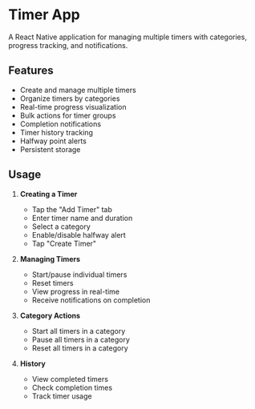 # Timer App

A React Native application for managing multiple timers with categories, progress tracking, and notifications.

## Features

- Create and manage multiple timers
- Organize timers by categories
- Real-time progress visualization
- Bulk actions for timer groups
- Completion notifications
- Timer history tracking
- Halfway point alerts
- Persistent storage


## Usage

1. **Creating a Timer**
   - Tap the "Add Timer" tab
   - Enter timer name and duration
   - Select a category
   - Enable/disable halfway alert
   - Tap "Create Timer"

2. **Managing Timers**
   - Start/pause individual timers
   - Reset timers
   - View progress in real-time
   - Receive notifications on completion

3. **Category Actions**
   - Start all timers in a category
   - Pause all timers in a category
   - Reset all timers in a category

4. **History**
   - View completed timers
   - Check completion times
   - Track timer usage

